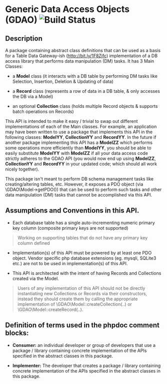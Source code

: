# Generic Data Access Objects (GDAO) ![Build Status](https://travis-ci.org/rotexsoft/gdao.svg?branch=master)

## Description

A package containing abstract class definitions that can be used as a basis for a Table Data Gateway-ish (http://bit.ly/1F8Zjfc) implementation of a DB access library that performs data manipulation (DM) tasks.
It has 3 Main Classes:

* a **Model** class (it interacts with a DB table by performing DM tasks like Selection, Insertion, Deletion & Updating of data)

* a **Record** class (represents a row of data in a DB table, & only accesses the DB via a Model)

* an optional **Collection** class (holds multiple Record objects & supports batch operations on Records)

This API is intended to make it easy / trivial to swap out different implementations of each of the Main classes.
For example, an application may have been written to use a package that implements this API in the following classes:
**ModelYY**, **CollectionYY** and **RecordYY**.
In the future if another package implementing this API has a **ModelZZ** which performs some operations more
efficiently than **ModelYY**, you should be able to easily substitute **ModelYY** with **ModelZZ** if all your
data access code strictly adheres to the GDAO API (you would now end up using **ModelZZ**, **CollectionYY** 
and **RecordYY** in your updated code; which should all work nicely together).

This package isn't meant to perform DB schema management tasks like creating/altering tables, etc. However, it exposes a PDO object (via \GDAO\Model->getPDO()) that can be used to perform such tasks and other data manipulation (DM) tasks that cannot be accomplished via this API.


##  Assumptions and Conventions in this API. 

* Each database table has a single auto-incrementing numeric primary key column (composite primary keys are not supported)
> Working on supporting tables that do not have any primary key column defined

* Implementation(s) of this API must be powered by at least one PDO object. Vendor specific php database extensions (eg. mysqli, SQLite3 etc.) are not to be used in implementation(s) of this API.

* This API is architected with the intent of having Records and Collections created via the Model.
> Users of any implementation of this API should not be directly instantiating new Collections or Records via their constructors, instead they should create them by calling the appropriate implementation of \GDAO\Model::createCollection(..) or \GDAO\Model::createRecord(..).

## Definition of terms used in the phpdoc comment blocks:
 
 * **Consumer:** an individual developer or group of developers that use a package / library containing concrete implementation of the APIs specified in the abstract classes in this package.
 
 * **Implementer:** The developer that creates a package / library containing concrete implementation of the APIs specified in the abstract classes in this package.
